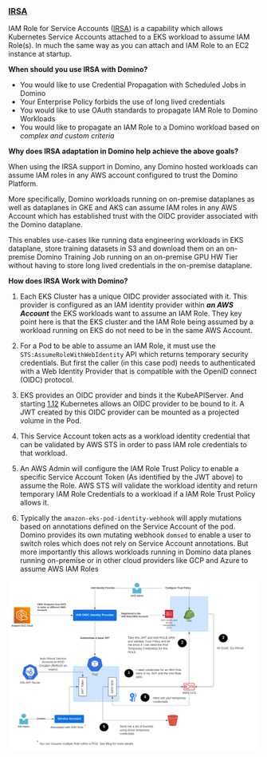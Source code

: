 ### [IRSA](./advanced-credential-propagation/irsa/README.md)

IAM Role for Service Accounts ([IRSA](https://docs.aws.amazon.com/eks/latest/userguide/iam-roles-for-service-accounts.html)) is a capability which allows Kubernetes Service Accounts attached to a EKS workload to assume IAM Role(s). In much the same way as you can attach and IAM Role to an EC2 instance at startup.

**When should you use IRSA with Domino?**

- You would like to use Credential Propagation with Scheduled Jobs in Domino
- Your Enterprise Policy forbids the use of long lived credentials
- You would like to use OAuth standards to propagate IAM Role to Domino Workloads
- You would like to propagate an IAM Role to a Domino workload based on *complex and custom criteria*

**Why does IRSA adaptation in Domino help achieve the above goals?**

When using the IRSA support in Domino, any Domino hosted workloads can assume IAM roles 
in any AWS account configured to trust the Domino Platform.

More specifically, Domino workloads running on on-premise dataplanes as well as dataplanes in GKE and AKS can assume 
IAM roles in any AWS Account which has established trust with the OIDC provider associated with the Domino dataplane.

This enables use-cases like running data engineering workloads in EKS dataplane, store training datasets in S3 and 
download them on an on-premise Domino Training Job running on an on-premise GPU HW Tier without having to store long 
lived credentials in the on-premise dataplane.


**How does IRSA Work with Domino?**

1. Each EKS Cluster has a unique OIDC provider associated with it. This provider is configured as an IAM identity provider
   within ***an AWS Account*** the EKS workloads want to assume an IAM Role. They key point here is
   that the EKS cluster and the IAM Role being assumed by a workload running on EKS do not need to be in the 
   same AWS Account.

2. For a Pod to be able to assume an IAM Role, it must use the `STS:AssumeRoleWithWebIdentity` API
   which returns temporary security credentials. But first the caller (in this case pod) needs to authenticated with a
   Web Identity Provider that is compatible with the OpenID connect (OIDC) protocol.
   
3. EKS provides an OIDC provider and binds it the KubeAPIServer. And starting [1.12](https://kubernetes.io/docs/concepts/storage/projected-volumes/) 
   Kubernetes allows an OIDC provider to be bound to it. A JWT created by this OIDC provider can be mounted as a 
   projected volume in the Pod.
   
4. This Service Account token acts as a workload identity credential that can be validated by AWS STS in order to pass 
   IAM role credentials to that workload.

5. An AWS Admin will configure the IAM Role Trust Policy to enable a specific Service Account Token 
   (As identified by the JWT above) to assume the Role.  AWS STS  will validate the workload identity and 
   return temporary IAM Role Credentials to a workload if a IAM Role Trust Policy allows it.
   
6. Typically the `amazon-eks-pod-identity-webhook` will apply mutations based on annotations defined on the Service 
   Account of the pod. Domino provides its own mutating webhook `domsed` to enable a user to switch roles which does
   not rely on Service Account annotations. But more importantly this allows workloads running in Domino data planes 
   running on-premise or in other cloud providers like GCP and Azure to assume AWS IAM Roles

![IRSA Design](advanced-credential-propagation/irsa/assets/irsa.svg)

